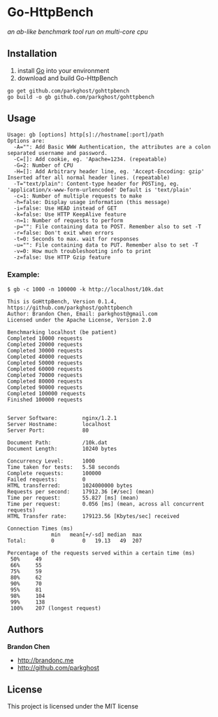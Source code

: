 Go-HttpBench
====

*an ab-like benchmark tool run on multi-core cpu*

Installation
--------------
1. install [Go](http://golang.org/doc/install) into your environment
2. download and build Go-HttpBench

```
go get github.com/parkghost/gohttpbench
go build -o gb github.com/parkghost/gohttpbench
```

Usage
-----------

```
Usage: gb [options] http[s]://hostname[:port]/path
Options are:
  -A="": Add Basic WWW Authentication, the attributes are a colon separated username and password.
  -C=[]: Add cookie, eg. 'Apache=1234. (repeatable)
  -G=2: Number of CPU
  -H=[]: Add Arbitrary header line, eg. 'Accept-Encoding: gzip' Inserted after all normal header lines. (repeatable)
  -T="text/plain": Content-type header for POSTing, eg. 'application/x-www-form-urlencoded' Default is 'text/plain'
  -c=1: Number of multiple requests to make
  -h=false: Display usage information (this message)
  -i=false: Use HEAD instead of GET
  -k=false: Use HTTP KeepAlive feature
  -n=1: Number of requests to perform
  -p="": File containing data to POST. Remember also to set -T
  -r=false: Don't exit when errors
  -t=0: Seconds to max. wait for responses
  -u="": File containing data to PUT. Remember also to set -T
  -v=0: How much troubleshooting info to print
  -z=false: Use HTTP Gzip feature
```

### Example:
	$ gb -c 1000 -n 100000 -k http://localhost/10k.dat

	This is GoHttpBench, Version 0.1.4, https://github.com/parkghost/gohttpbench
	Author: Brandon Chen, Email: parkghost@gmail.com
	Licensed under the Apache License, Version 2.0

	Benchmarking localhost (be patient)
	Completed 10000 requests
	Completed 20000 requests
	Completed 30000 requests
	Completed 40000 requests
	Completed 50000 requests
	Completed 60000 requests
	Completed 70000 requests
	Completed 80000 requests
	Completed 90000 requests
	Completed 100000 requests
	Finished 100000 requests


	Server Software:        nginx/1.2.1
	Server Hostname:        localhost
	Server Port:            80

	Document Path:          /10k.dat
	Document Length:        10240 bytes

	Concurrency Level:      1000
	Time taken for tests:   5.58 seconds
	Complete requests:      100000
	Failed requests:        0
	HTML transferred:       1024000000 bytes
	Requests per second:    17912.36 [#/sec] (mean)
	Time per request:       55.827 [ms] (mean)
	Time per request:       0.056 [ms] (mean, across all concurrent requests)
	HTML Transfer rate:     179123.56 [Kbytes/sec] received

	Connection Times (ms)
	              min	mean[+/-sd]	median	max
	Total:        0     	0   19.13 	49 	207

	Percentage of the requests served within a certain time (ms)
	 50%	 49
	 66%	 55
	 75%	 59
	 80%	 62
	 90%	 70
	 95%	 81
	 98%	 104
	 99%	 138
	 100%	 207 (longest request)

Authors
-------

**Brandon Chen**

+ http://brandonc.me
+ http://github.com/parkghost


License
---------------------

This project is licensed under the MIT license